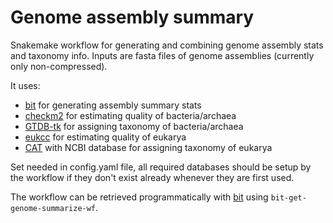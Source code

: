 # Genome assembly summary
Snakemake workflow for generating and combining genome assembly stats and taxonomy info. Inputs are fasta files of genome assemblies (currently only non-compressed).

It uses:

  - [bit](https://github.com/AstrobioMike/bit#bioinformatics-tools-bit) for generating assembly summary stats
  - [checkm2](https://github.com/chklovski/CheckM2#checkm2) for estimating quality of bacteria/archaea
  - [GTDB-tk](https://github.com/Ecogenomics/GTDBTk#gtdb-tk) for assigning taxonomy of bacteria/archaea
  - [eukcc](https://github.com/Finn-Lab/EukCC#eukcc) for estimating quality of eukarya
  - [CAT](https://github.com/dutilh/CAT#cat-and-bat) with NCBI database for assigning taxonomy of eukarya

Set needed in config.yaml file, all required databases should be setup by the workflow if they don't exist already whenever they are first used.

The workflow can be retrieved programmatically with [bit](https://github.com/AstrobioMike/bit) using `bit-get-genome-summarize-wf`.
